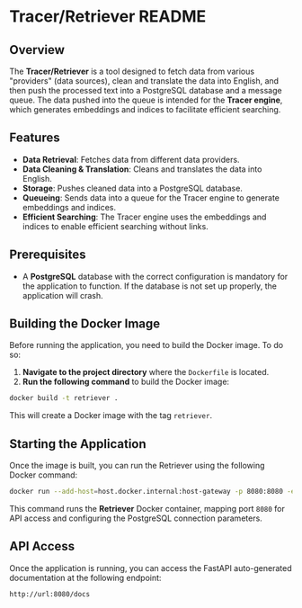 # Tracer/Retriever README

## Overview

The **Tracer/Retriever** is a tool designed to fetch data from various "providers" (data sources), clean and translate the data into English, and then push the processed text into a PostgreSQL database and a message queue. The data pushed into the queue is intended for the **Tracer engine**, which generates embeddings and indices to facilitate efficient searching.

## Features
- **Data Retrieval**: Fetches data from different data providers.
- **Data Cleaning & Translation**: Cleans and translates the data into English.
- **Storage**: Pushes cleaned data into a PostgreSQL database.
- **Queueing**: Sends data into a queue for the Tracer engine to generate embeddings and indices.
- **Efficient Searching**: The Tracer engine uses the embeddings and indices to enable efficient searching without links.

## Prerequisites

- A **PostgreSQL** database with the correct configuration is mandatory for the application to function. If the database is not set up properly, the application will crash.

## Building the Docker Image

Before running the application, you need to build the Docker image. To do so:

1. **Navigate to the project directory** where the `Dockerfile` is located.
2. **Run the following command** to build the Docker image:

```bash
docker build -t retriever .
```

This will create a Docker image with the tag `retriever`.

## Starting the Application

Once the image is built, you can run the Retriever using the following Docker command:

```bash
docker run --add-host=host.docker.internal:host-gateway -p 8080:8080 -e PSQL_URL="host.docker.internal" -e PSQL_PORT="5432" -e PSQL_USERNAME="postgres" -e PSQL_PASSWORD="admin" -e PSQL_DB="tracer" retriever:latest
```

This command runs the **Retriever** Docker container, mapping port `8080` for API access and configuring the PostgreSQL connection parameters.

## API Access

Once the application is running, you can access the FastAPI auto-generated documentation at the following endpoint:

```
http://url:8080/docs
```
